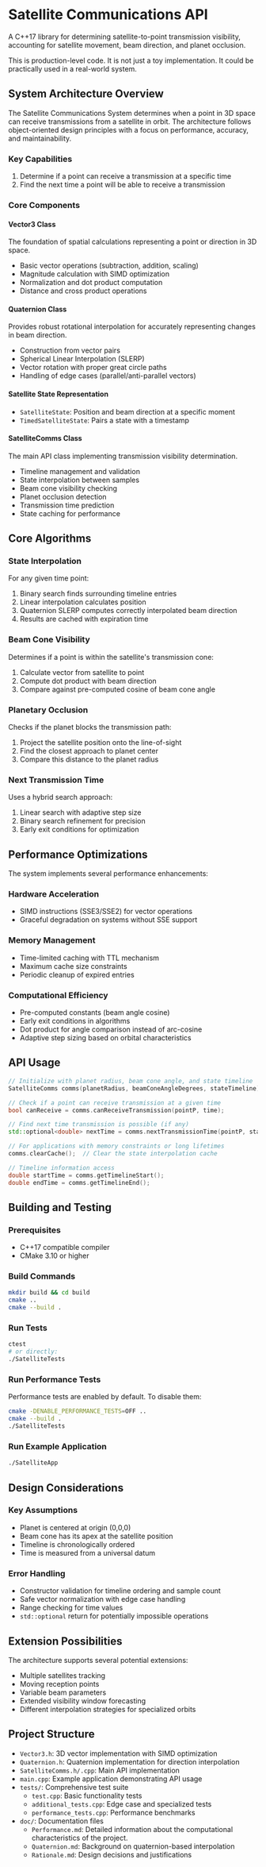 # Satellite Communications API

A C++17 library for determining satellite-to-point transmission visibility, accounting for satellite movement, beam direction, and planet occlusion.

This is production-level code. It is not just a toy implementation. It could be practically used in a real-world system.

## System Architecture Overview

The Satellite Communications System determines when a point in 3D space can receive transmissions from a satellite in orbit. The architecture follows object-oriented design principles with a focus on performance, accuracy, and maintainability.

### Key Capabilities
1. Determine if a point can receive a transmission at a specific time
2. Find the next time a point will be able to receive a transmission

### Core Components

#### Vector3 Class
The foundation of spatial calculations representing a point or direction in 3D space.
- Basic vector operations (subtraction, addition, scaling)
- Magnitude calculation with SIMD optimization
- Normalization and dot product computation
- Distance and cross product operations

#### Quaternion Class
Provides robust rotational interpolation for accurately representing changes in beam direction.
- Construction from vector pairs
- Spherical Linear Interpolation (SLERP)
- Vector rotation with proper great circle paths
- Handling of edge cases (parallel/anti-parallel vectors)

#### Satellite State Representation
- `SatelliteState`: Position and beam direction at a specific moment
- `TimedSatelliteState`: Pairs a state with a timestamp

#### SatelliteComms Class
The main API class implementing transmission visibility determination.
- Timeline management and validation
- State interpolation between samples
- Beam cone visibility checking
- Planet occlusion detection
- Transmission time prediction
- State caching for performance

## Core Algorithms

### State Interpolation
For any given time point:
1. Binary search finds surrounding timeline entries
2. Linear interpolation calculates position
3. Quaternion SLERP computes correctly interpolated beam direction
4. Results are cached with expiration time

### Beam Cone Visibility
Determines if a point is within the satellite's transmission cone:
1. Calculate vector from satellite to point
2. Compute dot product with beam direction
3. Compare against pre-computed cosine of beam cone angle

### Planetary Occlusion
Checks if the planet blocks the transmission path:
1. Project the satellite position onto the line-of-sight
2. Find the closest approach to planet center
3. Compare this distance to the planet radius

### Next Transmission Time
Uses a hybrid search approach:
1. Linear search with adaptive step size
2. Binary search refinement for precision
3. Early exit conditions for optimization

## Performance Optimizations

The system implements several performance enhancements:

### Hardware Acceleration
- SIMD instructions (SSE3/SSE2) for vector operations
- Graceful degradation on systems without SSE support

### Memory Management
- Time-limited caching with TTL mechanism
- Maximum cache size constraints
- Periodic cleanup of expired entries

### Computational Efficiency
- Pre-computed constants (beam angle cosine)
- Early exit conditions in algorithms
- Dot product for angle comparison instead of arc-cosine
- Adaptive step sizing based on orbital characteristics

## API Usage

```cpp
// Initialize with planet radius, beam cone angle, and state timeline
SatelliteComms comms(planetRadius, beamConeAngleDegrees, stateTimeline);

// Check if a point can receive transmission at a given time
bool canReceive = comms.canReceiveTransmission(pointP, time);

// Find next time transmission is possible (if any)
std::optional<double> nextTime = comms.nextTransmissionTime(pointP, startTime);

// For applications with memory constraints or long lifetimes
comms.clearCache();  // Clear the state interpolation cache

// Timeline information access
double startTime = comms.getTimelineStart();
double endTime = comms.getTimelineEnd();
```

## Building and Testing

### Prerequisites
- C++17 compatible compiler
- CMake 3.10 or higher

### Build Commands
```bash
mkdir build && cd build
cmake ..
cmake --build .
```

### Run Tests
```bash
ctest
# or directly:
./SatelliteTests
```

### Run Performance Tests
Performance tests are enabled by default. To disable them:
```bash
cmake -DENABLE_PERFORMANCE_TESTS=OFF ..
cmake --build .
./SatelliteTests
```

### Run Example Application
```bash
./SatelliteApp
```

## Design Considerations

### Key Assumptions
- Planet is centered at origin (0,0,0)
- Beam cone has its apex at the satellite position
- Timeline is chronologically ordered
- Time is measured from a universal datum

### Error Handling
- Constructor validation for timeline ordering and sample count
- Safe vector normalization with edge case handling
- Range checking for time values
- `std::optional` return for potentially impossible operations

## Extension Possibilities

The architecture supports several potential extensions:
- Multiple satellites tracking
- Moving reception points
- Variable beam parameters
- Extended visibility window forecasting
- Different interpolation strategies for specialized orbits

## Project Structure

- `Vector3.h`: 3D vector implementation with SIMD optimization
- `Quaternion.h`: Quaternion implementation for direction interpolation
- `SatelliteComms.h/.cpp`: Main API implementation
- `main.cpp`: Example application demonstrating API usage
- `tests/`: Comprehensive test suite
  - `test.cpp`: Basic functionality tests
  - `additional_tests.cpp`: Edge case and specialized tests
  - `performance_tests.cpp`: Performance benchmarks
- `doc/`: Documentation files
  - `Performance.md`: Detailed information about the computational characteristics of the project.
  - `Quaternion.md`: Background on quaternion-based interpolation
  - `Rationale.md`: Design decisions and justifications
